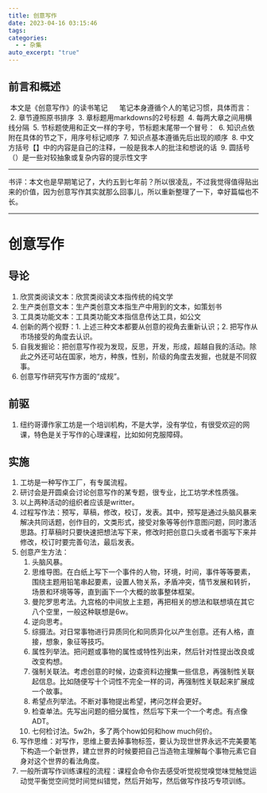 ```yaml
---
title: 创意写作
date: 2023-04-16 03:15:46
tags: 
categories:
  - - 杂集
auto_excerpt: "true"
---
```


  ## 前言和概述

 本文是《创意写作》的读书笔记
 
 
 笔记本身遵循个人的笔记习惯，具体而言：
 2. 章节遵照原书排序
 3. 章标题用markdowns的2号标题
 4. 每两大章之间用横线分隔
 5. 节标题使用和正文一样的字号，节标题末尾带一个冒号：
 6. 知识点依附在具体的节之下，用序号标记顺序
 7. 知识点基本遵循先后出现的顺序
 8. 中文方括号【】中的内容是自己的注释，一般是我本人的批注和想说的话
 9. 圆括号（）是一些对较抽象或复杂内容的提示性文字

---


书评：本文也是早期笔记了，大约五到七年前？所以很凌乱，不过我觉得值得贴出来的价值，因为创意写作其实就那么回事儿，所以重新整理了一下，幸好篇幅也不长。

---


# 创意写作

## 导论

1. 欣赏类阅读文本：欣赏类阅读文本指传统的纯文学
2. 生产类创意文本：生产类创意文本指生产中用到的文本，如策划书
3. 工具类功能文本：工具类功能文本指信息传达工具，如公文
4. 创新的两个视野：1. 上述三种文本都要从创意的视角去重新认识；2. 把写作从市场接受的角度去认识。
5. 自我发掘论：把创意写作视为发现，反思，开发，形成，超越自我的活动。除此之外还可站在国家，地方，种族，性别，阶级的角度去发掘，也就是不同叙事。
6. 创意写作研究写作方面的“成规”。

## 前驱

1. 纽约哥谭作家工坊是一个培训机构，不是大学，没有学位，有很受欢迎的网课，特色是关于写作的心理课程，比如如何克服障碍。

## 实施

1. 工坊是一种写作工厂，有专属流程。
2. 研讨会是开圆桌会讨论创意写作的某专题，很专业，比工坊学术性质强。
3. 以上两种活动的组织者应该是writter。
4. 过程写作法：预写，草稿，修改，校订，发表。其中，预写是通过头脑风暴来解决共同话题，创作目的，文类形式，接受对象等等创作意图问题，同时激活思路。打草稿时只要快速把想法写下来，修改时把创意口头或者书面写下来并修改，校订时要完善句法，最后发表。
5. 创意产生方法：
	1. 头脑风暴。
	2. 思维导图。在白纸上写下一个事件的人物，环境，时间，事件等等要素，围绕主题用铅笔串起要素，设置人物关系，矛盾冲突，情节发展和转折，场景和环境等等，直到画下一个大概的故事整体框架。
	3. 曼陀罗思考法。九宫格的中间放上主题，再把相关的想法和联想填在其它八个空里，一般这种联想是6w。
	4. 逆向思考。
	5. 综摄法。对日常事物进行异质同化和同质异化以产生创意。还有人格，直接，想象，象征等技巧。
	6. 属性列举法。把问题或事物的属性或特性列出来，然后针对性提出改良或改变构想。
	7. 强制关联法。考虑创意的时候，边查资料边搜集一些信息，再强制性关联起信息。比如随便写十个词性不完全一样的词，再强制性关联起来扩展成一个故事。
	8. 希望点列举法。不断对事物提出希望，拷问怎样会更好。
	9. 检查单法。先写出问题的细分属性，然后写下来一个一个考虑。有点像ADT。
	10. 七何检讨法。5w2h，多了两个how如何和how much何价。
6. 写作思维：对写作，思维上要去掉事物标签，要认为现世世界永远不完美要笔下构造一个新世界，建立世界的时候要把自己当造物主理解每个事物元素它自身对这个世界的看法角度。
7. 一般所谓写作训练课程的流程：课程会命令你去感受听觉视觉嗅觉味觉触觉运动觉平衡觉空间觉时间觉纠错觉，然后开始写，然后做写作技巧专项训练。